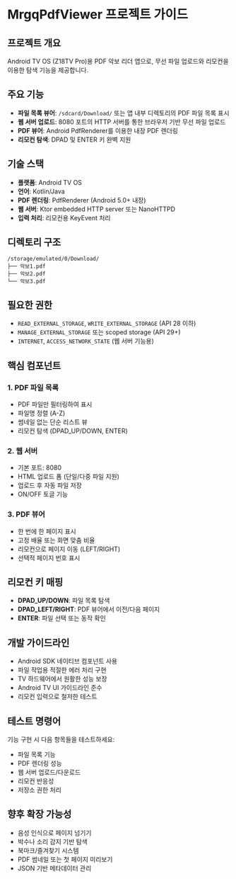 # MrgqPdfViewer 프로젝트 가이드

## 프로젝트 개요
Android TV OS (Z18TV Pro)용 PDF 악보 리더 앱으로, 무선 파일 업로드와 리모컨을 이용한 탐색 기능을 제공합니다.

## 주요 기능
- **파일 목록 뷰어**: `/sdcard/Download/` 또는 앱 내부 디렉토리의 PDF 파일 목록 표시
- **웹 서버 업로드**: 8080 포트의 HTTP 서버를 통한 브라우저 기반 무선 파일 업로드
- **PDF 뷰어**: Android PdfRenderer를 이용한 내장 PDF 렌더링
- **리모컨 탐색**: DPAD 및 ENTER 키 완벽 지원

## 기술 스택
- **플랫폼**: Android TV OS
- **언어**: Kotlin/Java
- **PDF 렌더링**: PdfRenderer (Android 5.0+ 내장)
- **웹 서버**: Ktor embedded HTTP server 또는 NanoHTTPD
- **입력 처리**: 리모컨용 KeyEvent 처리

## 디렉토리 구조
```
/storage/emulated/0/Download/
├── 악보1.pdf
├── 악보2.pdf
└── 악보3.pdf
```

## 필요한 권한
- `READ_EXTERNAL_STORAGE`, `WRITE_EXTERNAL_STORAGE` (API 28 이하)
- `MANAGE_EXTERNAL_STORAGE` 또는 scoped storage (API 29+)
- `INTERNET`, `ACCESS_NETWORK_STATE` (웹 서버 기능용)

## 핵심 컴포넌트

### 1. PDF 파일 목록
- PDF 파일만 필터링하여 표시
- 파일명 정렬 (A-Z)
- 썸네일 없는 단순 리스트 뷰
- 리모컨 탐색 (DPAD_UP/DOWN, ENTER)

### 2. 웹 서버
- 기본 포트: 8080
- HTML 업로드 폼 (단일/다중 파일 지원)
- 업로드 후 자동 파일 저장
- ON/OFF 토글 기능

### 3. PDF 뷰어
- 한 번에 한 페이지 표시
- 고정 배율 또는 화면 맞춤 비율
- 리모컨으로 페이지 이동 (LEFT/RIGHT)
- 선택적 페이지 번호 표시

## 리모컨 키 매핑
- **DPAD_UP/DOWN**: 파일 목록 탐색
- **DPAD_LEFT/RIGHT**: PDF 뷰어에서 이전/다음 페이지
- **ENTER**: 파일 선택 또는 동작 확인

## 개발 가이드라인
- Android SDK 네이티브 컴포넌트 사용
- 파일 작업용 적절한 에러 처리 구현
- TV 하드웨어에서 원활한 성능 보장
- Android TV UI 가이드라인 준수
- 리모컨 입력으로 철저한 테스트

## 테스트 명령어
기능 구현 시 다음 항목들을 테스트하세요:
- 파일 목록 기능
- PDF 렌더링 성능
- 웹 서버 업로드/다운로드
- 리모컨 반응성
- 저장소 권한 처리

## 향후 확장 가능성
- 음성 인식으로 페이지 넘기기
- 박수나 소리 감지 기반 탐색
- 북마크/즐겨찾기 시스템
- PDF 썸네일 또는 첫 페이지 미리보기
- JSON 기반 메타데이터 관리